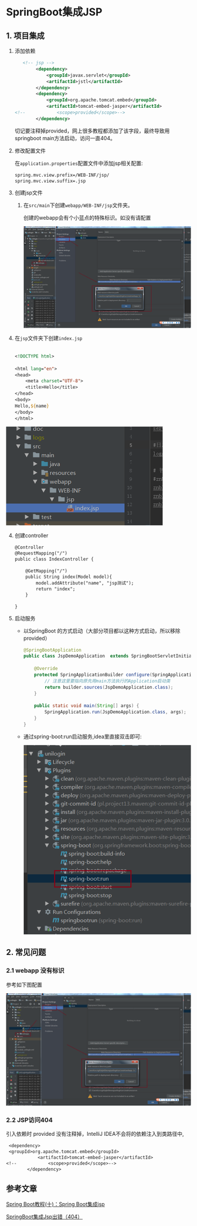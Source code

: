 # SpringBoot集成JSP

## 1. 项目集成

1. 添加依赖

   ```xml
      <!-- jsp -->
           <dependency>
               <groupId>javax.servlet</groupId>
               <artifactId>jstl</artifactId>
           </dependency>
           <dependency>
               <groupId>org.apache.tomcat.embed</groupId>
               <artifactId>tomcat-embed-jasper</artifactId>
   <!--            <scope>provided</scope>-->
           </dependency>
   ```

   切记要注释掉<scope>provided</scope>，网上很多教程都添加了该字段，最终导致用springboot main方法启动，访问一直404。

2. 修改配置文件

   在`application.properties`配置文件中添加jsp相关配置:

   ```
   spring.mvc.view.prefix=/WEB-INF/jsp/
   spring.mvc.view.suffix=.jsp
   ```

3. 创建jsp文件

   1. 在`src/main`下创建`webapp/WEB-INF/jsp`文件夹。

      创建的webapp会有个小蓝点的特殊标识。如没有请配置

      ![image-20201012095417642](.\img\image-20201012095417642.png)

2. 在`jsp`文件夹下创建`index.jsp`

   ```jsp
   
   <!DOCTYPE html>
   
   <html lang="en">
   <head>
       <meta charset="UTF-8">
       <title>Hello</title>
   </head>
   <body>
   Hello,${name}
   </body>
   </html>
   ```

![image-20201012100215862](.\img\image-20201012100215862.png)

4. 创建controller

   ```
   @Controller
   @RequestMapping("/")
   public class IndexController {
       
       @GetMapping("/")
       public String index(Model model){
           model.addAttribute("name", "jsp测试");
           return "index";
       }
   
   }
   ```

5. 启动服务

   - 以SpringBoot 的方式启动（大部分项目都以这种方式启动，所以移除 <scope>provided</scope>）

     ```java
     @SpringBootApplication
     public class JspDemoApplication  extends SpringBootServletInitializer {
     
         @Override
         protected SpringApplicationBuilder configure(SpringApplicationBuilder builder) {
             // 注意这里要指向原先用main方法执行的Application启动类
             return builder.sources(JspDemoApplication.class);
         }
     
         public static void main(String[] args) {
             SpringApplication.run(JspDemoApplication.class, args);
         }
     }
     
     ```

     

   - 通过spring-boot:run启动服务,idea里直接双击即可:

     ![image-20201012100720902](.\img\image-20201012100720902.png)

## 2. 常见问题

### 2.1 webapp 没有标识

参考如下图配置

![image-20201012095417642](.\img\image-20201012095417642.png)

### 2.2 JSP访问404

引入依赖时 <scope>provided</scope> 没有注释掉，IntelliJ IDEA不会将的依赖注入到类路径中,

```
 <dependency>
 <groupId>org.apache.tomcat.embed</groupId>
            <artifactId>tomcat-embed-jasper</artifactId>
<!--            <scope>provided</scope>-->
        </dependency>
```



## 参考文章

[Spring Boot教程(十)：Spring Boot集成jsp](https://blog.csdn.net/gnail_oug/article/details/80237871)

[SpringBoot集成Jsp出错（404）](https://my.oschina.net/u/2382040/blog/1799102)